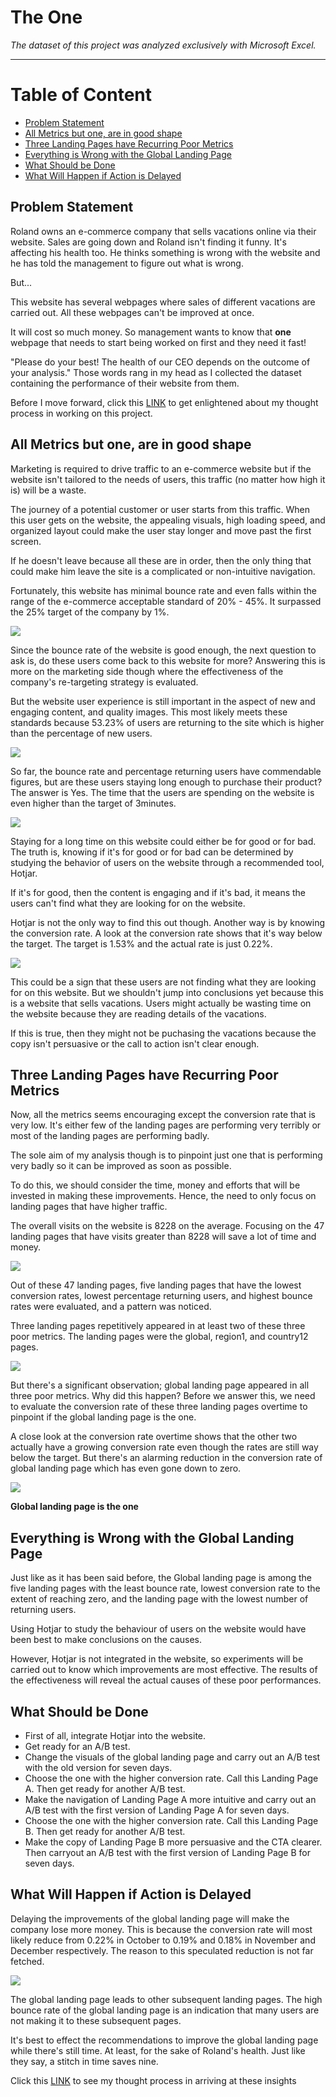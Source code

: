 # The One
_The dataset of this project was analyzed exclusively with Microsoft Excel._
___

# Table of Content

<!-- vscode-markdown-toc -->
* [Problem Statement](#ProblemStatement)
* [ All Metrics but one, are in good shape](#AllMetricsbutoneareingoodshape)
* [Three Landing Pages have Recurring Poor Metrics](#ThreeLandingPageshaveRecurringPoorMetrics)
* [Everything is Wrong with the Global Landing Page](#EverythingisWrongwiththeGlobalLandingPage)
* [What Should be Done](#WhatShouldbeDone)
* [What Will Happen if Action is Delayed](#WhatWillHappenifActionisDelayed)

<!-- vscode-markdown-toc-config
	numbering=true
	autoSave=true
	/vscode-markdown-toc-config -->
<!-- /vscode-markdown-toc -->



##  <a name='ProblemStatement'></a>Problem Statement
Roland owns an e-commerce company that sells vacations online via their website. Sales are going down and Roland isn't finding it funny. It's affecting his health too. He thinks something is wrong with the website and he has told the management to figure out what is wrong. 

But...

This website has several webpages where sales of different vacations are carried out. All these webpages can't be improved at once. 

It will cost so much money. So management wants to know that **one** webpage that needs to start being worked on first and they need it fast!

"Please do your best! The health of our CEO depends on the outcome of your analysis." Those words rang in my head as I collected the dataset containing the performance of their website from them. 

Before I move forward, click this [LINK](https://amandinancy16.medium.com/the-one-my-thought-process-9787c5d45054) to get enlightened about my thought process in working on this project.

##  <a name='AllMetricsbutoneareingoodshape'></a> All Metrics but one, are in good shape
Marketing is required to drive traffic to an e-commerce website but if the website isn't tailored to the needs of users, this traffic (no matter how high it is) will be a waste. 

The journey of a potential customer or user starts from this traffic. When this user gets on the website, the appealing visuals, high loading speed, and organized layout could make the user stay longer and move past the first screen. 

If he doesn't leave because all these are in order, then the only thing that could make him leave the site is a complicated or non-intuitive navigation. 

Fortunately, this website has minimal bounce rate and even falls within the range of the e-commerce acceptable standard of 20% - 45%. It surpassed the 25% target of the company by 1%.

![](Charts/Overall%20Bounce%20Rate.png)

Since the bounce rate of the website is good enough, the next question to ask is, do these users come back to this website for more? Answering this is more on the marketing side though where the effectiveness of the company's re-targeting strategy is evaluated. 

But the website user experience is still important in the aspect of new and engaging content, and quality images. This most likely meets these standards because 53.23% of users are returning to the site which is higher than the percentage of new users.

![](Charts/Overall%20Percentage%20Existing%20Users.png)

So far, the bounce rate and percentage returning users have commendable figures, but are these users staying long enough to purchase their product? The answer is Yes. The time that the users are spending on the website is even higher than the target of 3minutes. 

![](Charts/Overall%20Session%20Duration.png)

Staying for a long time on this website could either be for good or for bad. The truth is, knowing if it's for good or for bad can be determined by studying the behavior of users on the website through a recommended tool, Hotjar. 

If it's for good, then the content is engaging and if it's bad, it means the users can't find what they are looking for on the website.

Hotjar is not the only way to find this out though. Another way is by knowing the conversion rate. A look at the conversion rate shows that it's way below the target. The target is 1.53% and the actual rate is just 0.22%.

![](Charts/Overall%20Conversion%20Rate.png)

This could be a sign that these users are not finding what they are looking for on this website. But we shouldn't jump into conclusions yet because this is a website that sells vacations. Users might actually be wasting time on the website because they are reading details of the vacations. 

If this is true, then they might not be puchasing the vacations because the copy isn't persuasive or the call to action isn't clear enough. 

##  <a name='ThreeLandingPageshaveRecurringPoorMetrics'></a>Three Landing Pages have Recurring Poor Metrics
Now, all the metrics seems encouraging except the conversion rate that is very low. It's either few of the landing pages are performing very terribly or most of the landing pages are performing badly. 

The sole aim of my analysis though is to pinpoint just one that is performing very badly so it can be improved as soon as possible.

To do this, we should consider the time, money and efforts that will be invested in making these improvements. Hence, the need to only focus on landing pages that have higher traffic. 

The overall visits on the website is 8228 on the average. Focusing on the 47 landing pages that have visits greater than 8228 will save a lot of time and money.

![](Charts/Landing%20Page%20Count%20by%20Website%20Visits.png)

Out of these 47 landing pages, five landing pages that have the lowest conversion rates, lowest percentage returning users, and highest bounce rates were evaluated, and a pattern was noticed. 

Three landing pages repetitively appeared in at least two of these three poor metrics. The landing pages were the global, region1, and country12 pages. 

![](Charts/Least%20Five%20Landing%20Pages.png)

But there's a significant observation; global landing page appeared in all three poor metrics. Why did this happen? Before we answer this, we need to evaluate the conversion rate of these three landing pages overtime to pinpoint if the global landing page is the one. 

A close look at the conversion rate overtime shows that the other two actually have a growing conversion rate even though the rates are still way below the target. But there's an alarming reduction in the conversion rate of global landing page which has even gone down to zero.

![](Charts/Selected%20Landing%20Pages%20by%20Conversion%20Rate.png)

**Global landing page is the one**

##  <a name='EverythingisWrongwiththeGlobalLandingPage'></a>Everything is Wrong with the Global Landing Page
Just like as it has been said before, the Global landing page is among the five landing pages with the least bounce rate, lowest conversion rate to the extent of reaching zero, and the landing page with the lowest number of returning users. 

Using Hotjar to study the behaviour of users on the website would have been best to make conclusions on the causes. 

However, Hotjar is not integrated in the website, so experiments will be carried out to know which improvements are most effective. The results of the effectiveness will reveal the actual causes of these poor performances.

##  <a name='WhatShouldbeDone'></a>What Should be Done
* First of all, integrate Hotjar into the website.
* Get ready for an A/B test.
* Change the visuals of the global landing page and carry out an A/B test with the old version for seven days.
* Choose the one with the higher conversion rate. Call this Landing Page A. Then get ready for another A/B test.
* Make the navigation of Landing Page A more intuitive and carry out an A/B test with the first version of Landing Page A for seven days.
* Choose the one with the higher conversion rate. Call this Landing Page B. Then get ready for another A/B test.
* Make the copy of Landing Page B more persuasive and the CTA clearer. Then carryout an A/B test with the first version of Landing Page B for seven days.

##  <a name='WhatWillHappenifActionisDelayed'></a>What Will Happen if Action is Delayed
Delaying the improvements of the global landing page will make the company lose more money. This is because the conversion rate will most likely reduce from 0.22% in October to 0.19% and 0.18% in November and December respectively. The reason to this speculated reduction is not far fetched. 

![](Charts/Months%20by%20Conversion%20Rate.png)

The global landing page leads to other subsequent landing pages. The high bounce rate of the global landing page is an indication that many users are not making it to these subsequent pages. 

It's best to effect the recommendations to improve the global landing page while there's still time. At least, for the sake of Roland's health. Just like they say, a stitch in time saves nine.

Click this [LINK](https://amandinancy16.medium.com/the-one-my-thought-process-9787c5d45054) to see my thought process in arriving at these insights
